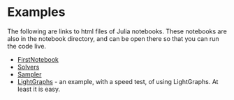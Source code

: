 # Examples

The following are links to html files of Julia notebooks.
These notebooks are also in the notebook directory, and can be open there so that you can run the code live.

* [FirstNotebook](../docs/FirstNotebook.html)
* [Solvers](../docs/Solvers.html)
* [Sampler](../docs/Sampler.html)
* [LightGraphs](../docs/LightGraphs.html) - an example, with a speed test, of using LightGraphs.  At least it is easy.